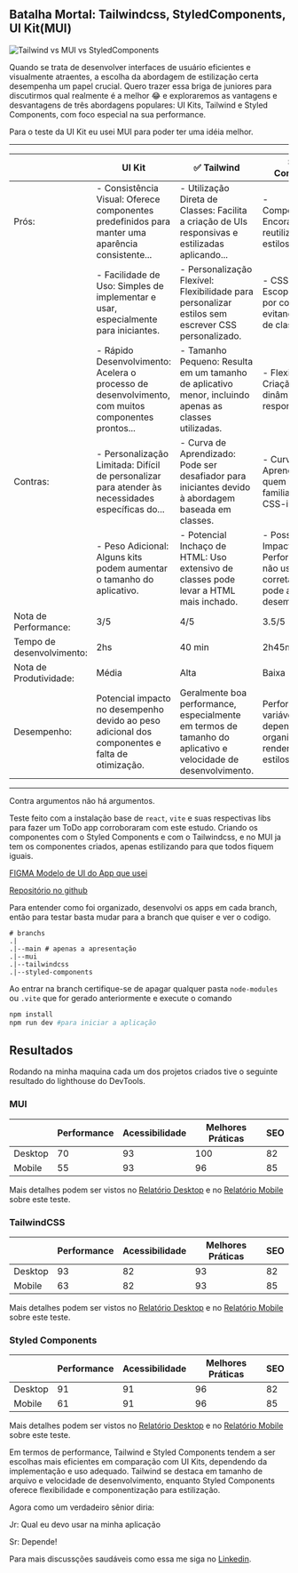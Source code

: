 ## Batalha Mortal: Tailwindcss, StyledComponents, UI Kit(MUI)

![Tailwind vs MUI vs StyledComponents](https://cdn.hashnode.com/res/hashnode/image/upload/v1688149717025/eb082877-c5e2-4ddf-9f51-7b741d8b5f84.png?w=1600&h=840&fit=crop&crop=entropy&auto=compress,format&format=webp)

Quando se trata de desenvolver interfaces de usuário eficientes e visualmente atraentes, a escolha da abordagem de estilização certa desempenha um papel crucial. Quero trazer essa briga de juniores para discutirmos qual realmente é a melhor 😂 e exploraremos as vantagens e desvantagens de três abordagens populares: UI Kits, Tailwind e Styled Components, com foco especial na sua performance.

Para o teste da UI Kit eu usei MUI para poder ter uma idéia melhor.

---


|                  | UI Kit                                                                                                | ✅ Tailwind                                                                                       | Styled Components                                                                              |
|------------------|-------------------------------------------------------------------------------------------------------|--------------------------------------------------------------------------------------------------|--------------------------------------------------------------------------------------------------|
| Prós:            | - Consistência Visual: Oferece componentes predefinidos para manter uma aparência consistente...     | - Utilização Direta de Classes: Facilita a criação de UIs responsivas e estilizadas aplicando... | - Componentização: Encoraja a reutilização de estilos.                                           |
|                  | - Facilidade de Uso: Simples de implementar e usar, especialmente para iniciantes.                     | - Personalização Flexível: Flexibilidade para personalizar estilos sem escrever CSS personalizado.| - CSS-in-JS: Escopo de estilos por componente, evitando conflitos de classe.                     |
|                  | - Rápido Desenvolvimento: Acelera o processo de desenvolvimento, com muitos componentes prontos...     | - Tamanho Pequeno: Resulta em um tamanho de aplicativo menor, incluindo apenas as classes utilizadas.| - Flexibilidade: Criação de estilos dinâmicos e responsivos.                                   |
| Contras:         | - Personalização Limitada: Difícil de personalizar para atender às necessidades específicas do...     | - Curva de Aprendizado: Pode ser desafiador para iniciantes devido à abordagem baseada em classes.| - Curva de Aprendizado: Para quem não está familiarizado com CSS-in-JS.                        |
|                  | - Peso Adicional: Alguns kits podem aumentar o tamanho do aplicativo.                                  | - Potencial Inchaço de HTML: Uso extensivo de classes pode levar a HTML mais inchado.           | - Possível Impacto na Performance: Se não usado corretamente, pode afetar o desempenho.         |
| Nota de Performance: | 3/5                                                                                                  | 4/5                                                                                              | 3.5/5                                                                                            |
| Tempo de desenvolvimento: | 2hs                                                                                              | 40 min                                                                                           | 2h45min                                                                                          |
| Nota de Produtividade: | Média                                                                                               | Alta                                                                                             | Baixa                                                                                            |
| Desempenho:      | Potencial impacto no desempenho devido ao peso adicional dos componentes e falta de otimização.      | Geralmente boa performance, especialmente em termos de tamanho do aplicativo e velocidade de desenvolvimento. | Performance variável dependendo da organização e renderização de estilos.                        |


  
---

Contra argumentos não há argumentos.

Teste feito com a instalação base de `react`, `vite` e suas respectivas libs para fazer um ToDo app corroboraram com este estudo. Criando os componentes com o Styled Components e com o Tailwindcss, e no MUI ja tem os componentes criados, apenas estilizando para que todos fiquem iguais.

[FIGMA Modelo de UI do App que usei](https://www.figma.com/file/xqqjskp9c7FMrWyXQ8SYVq/ToDo-List-%E2%80%A2-Desafio-React-Native-(Copy)?type=design&node-id=101%3A96&mode=design&t=WKaIniP8AlhACRbI-1)

[Repositório no github](https://github.com/filipeleonelbatista/batalha-mortal-de-ui-css)

Para entender como foi organizado, desenvolvi os apps em cada branch, então para testar basta mudar para a branch que quiser e ver o codigo.
```
# branchs
.|
.|--main # apenas a apresentação
.|--mui
.|--tailwindcss
.|--styled-components
```
Ao entrar na branch certifique-se de apagar qualquer pasta `node-modules` ou `.vite` que for gerado anteriormente e execute o comando

```bash
npm install
npm run dev #para iniciar a aplicação
```

## Resultados
Rodando na minha maquina cada um dos projetos criados tive o seguinte resultado do lighthouse do DevTools.

### MUI
|                | Performance | Acessibilidade | Melhores Práticas | SEO |
|----------------|-------------|----------------|-------------------|-----|
| Desktop        | 70          | 93             | 100               | 82  |
| Mobile         | 55          | 93             | 96                | 85  |


Mais detalhes podem ser vistos no [Relatório Desktop](./.github/report_mui.pdf) e no [Relatório Mobile](./.github/report_mui_mobile.pdf) sobre este teste.

### TailwindCSS
|                | Performance | Acessibilidade | Melhores Práticas | SEO |
|----------------|-------------|----------------|-------------------|-----|
| Desktop        | 93          | 82             | 93                | 82  |
| Mobile         | 63          | 82             | 93                | 85  |

Mais detalhes podem ser vistos no [Relatório Desktop](./.github/report_tailwindcss.pdf) e no [Relatório Mobile](./.github/report_tailwindcss_mobile.pdf) sobre este teste.

### Styled Components
|                | Performance | Acessibilidade | Melhores Práticas | SEO |
|----------------|-------------|----------------|-------------------|-----|
| Desktop        | 91          | 91             | 96                | 82  |
| Mobile         | 61          | 91             | 96                | 85  |


Mais detalhes podem ser vistos no [Relatório Desktop](./.github/report_styled_components.pdf) e no [Relatório Mobile](./.github/report_styled_components_mobile.pdf) sobre este teste.

Em termos de performance, Tailwind e Styled Components tendem a ser escolhas mais eficientes em comparação com UI Kits, dependendo da implementação e uso adequado. Tailwind se destaca em tamanho de arquivo e velocidade de desenvolvimento, enquanto Styled Components oferece flexibilidade e componentização para estilização.

Agora como um verdadeiro sênior diria:  

Jr: Qual eu devo usar na minha aplicação

Sr: Depende!  

Para mais discussções saudáveis como essa me siga no [Linkedin](https://linkedin.com/in/filipeleonelbatista).